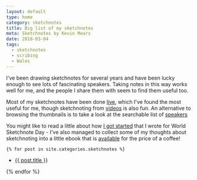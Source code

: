 ```yaml
---
layout: default
type: home
category: sketchnotes
title: Big list of my sketchnotes
meta: Sketchnotes by Kevin Mears
date: 2018-03-04
tags:
  - sketchnotes
  - scribing
  - Wales
---
```



I've been drawing sketchnotes for several years and have been lucky enough to see lots of fascinating speakers. Taking notes in this way works well for me, and the people I share them with seem to find them useful too.

Most of my sketchnotes have been done [live][live], which I've found the most useful for me, though sketchnoting from [videos][video] is also fun. An alternative to browsing the thumbnails is to take a look at the searchable list of [speakers][speakers]

You might like to read a little about how [I got started][blog] that I wrote for World Sketchnote Day - I've also managed to collect some of my thoughts about sketchnoting into a little ebook that is [available][book] for the price of a coffee!


	{% for post in site.categories.sketchnotes %}
  <ul>
    <li>
      <a href="{{post.url}}" title="{{post.title}}">
		    {{ post.title }}
      </a>
      </li>
      </ul>
	{% endfor %}


[live]: /sketchnotes/live
[video]: /sketchnotes/video
[speakers]: /speakers
[blog]:/blog/world-sketchnote-day-2016.html
[book]: https://payhip.com/b/uvS3